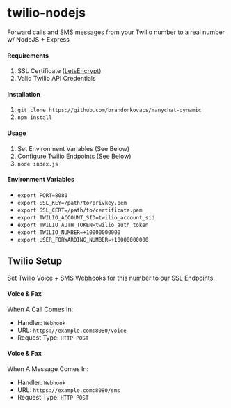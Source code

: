# twilio-nodejs
Forward calls and SMS messages from your Twilio number to a real number w/ NodeJS + Express

#### Requirements
1. SSL Certificate ([LetsEncrypt](http://letsencrypt.com/))
2. Valid Twilio API Credentials

#### Installation
1. ``git clone https://github.com/brandonkovacs/manychat-dynamic``
2. ``npm install``

#### Usage
1. Set Environment Variables (See Below)
2. Configure Twilio Endpoints (See Below)
3. ``node index.js``

#### Environment Variables
* ``export PORT=8080``
* ``export SSL_KEY=/path/to/privkey.pem``
* ``export SSL_CERT=/path/to/certificate.pem``
* ``export TWILIO_ACCOUNT_SID=twilio_account_sid``
* ``export TWILIO_AUTH_TOKEN=twilio_auth_token``
* ``export TWILIO_NUMBER=+10000000000``
* ``export USER_FORWARDING_NUMBER=+10000000000``

## Twilio Setup

Set Twilio Voice + SMS Webhooks for this number to our SSL Endpoints.

#### Voice & Fax
When A Call Comes In:
  * Handler: `Webhook`
  * URL: `https://example.com:8080/voice`
  * Request Type: `HTTP POST`

#### Voice & Fax
When A Message Comes In:
  * Handler: `Webhook`
  * URL: `https://example.com:8080/sms`
  * Request Type: `HTTP POST`